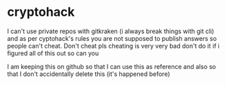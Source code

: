 # cryptohack
I can't use private repos with gitkraken (i always break things with git cli) and as per
cyptohack's rules you are not supposed to publish answers so people can't cheat.
Don't cheat pls cheating is very very bad don't do it
if i figured all of this out so can you

I am keeping this on github so that I can use this as reference and also so that I don't accidentally
delete this (it's happened before)